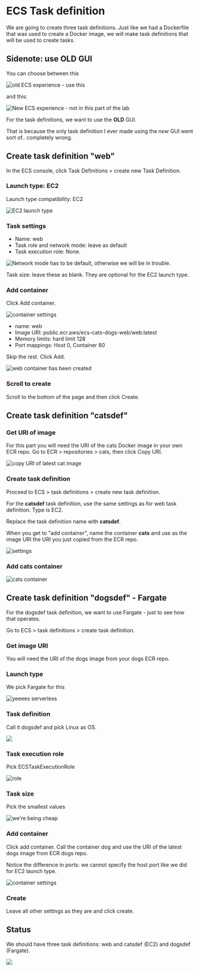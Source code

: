 # ECS Task definition

We are going to create three task definitions. Just like we had a Dockerfile that was used to create a Docker image, we will make task definitions that will be used to create tasks.&#x20;

## Sidenote: use OLD GUI &#x20;

You can choose between this

![old ECS experience - use this](<../../../../.gitbook/assets/image (399).png>)

and this:

![New ECS experience - not in this part of the lab ](<../../../../.gitbook/assets/image (142).png>)

For the task definitions, we want to use the **OLD** GUI.&#x20;

That is because the only task definition I ever made using the _new_ GUI went sort of.. completely wrong.&#x20;

## Create task definition "web"

In the ECS console, click Task Definitions > create new Task Definition.&#x20;

### Launch type: EC2

Launch type compatibility: EC2

![EC2 launch type](<../../../../.gitbook/assets/image (119).png>)

### Task settings

* Name: web
* Task role and network mode: leave as default
* Task execution role: None.

![Network mode has to be default, otherwise we will be in trouble. ](<../../../../.gitbook/assets/image (310) (1).png>)

Task size: leave these as blank. They are optional for the EC2 launch type.&#x20;

### Add container

Click Add container.&#x20;

![container settings](<../../../../.gitbook/assets/image (404).png>)

* name: web
* Image URI: public.ecr.aws/ecs-cats-dogs-web/web:latest
* Memory limits: hard limit 128
* Port mappings: Host 0, Container 80

Skip the rest. Click Add.

![web container has been created](<../../../../.gitbook/assets/image (397).png>)

### Scroll to create

Scroll to the bottom of the page and then click Create.&#x20;

## Create task definition "catsdef"

### Get URI of image

For this part you will need the URI of the cats Docker image in your own ECR repo. Go to ECR > repositories > cats, then click Copy URI.

![copy URI of latest cat image](<../../../../.gitbook/assets/image (114).png>)

### Create task definition&#x20;

Proceed to ECS > task definitions > create new task definition.&#x20;

For the **catsdef** task definition, use the same settings as for web task definition. Type is EC2.

Replace the task definition name with **catsdef**.&#x20;

When you get to "add container", name the container **cats** and use as the image URI the URI you just copied from the ECR repo.&#x20;

![settings](<../../../../.gitbook/assets/image (127).png>)

### Add cats container&#x20;

![cats container ](<../../../../.gitbook/assets/image (169).png>)

## Create task definition "dogsdef" - Fargate

For the dogsdef task definition, we want to use Fargate - just to see how that operates.&#x20;

Go to ECS > task definitions > create task definition.&#x20;

### Get image URI&#x20;

You will need the URI of the dogs image from your dogs ECR repo.

### Launch type

We pick Fargate for this

![yeeees serverless](<../../../../.gitbook/assets/image (336) (1).png>)

### Task definition&#x20;

Call it dogsdef and pick Linux as OS.

![](<../../../../.gitbook/assets/image (289).png>)

### Task execution role

Pick ECSTaskExecutionRole

![role](<../../../../.gitbook/assets/image (228).png>)

### Task size

Pick the smallest values

![we're being cheap](<../../../../.gitbook/assets/image (356).png>)

### Add container

Click add container. Call the container dog and use the URI of the latest dogs image from ECR dogs repo.&#x20;

Notice the difference in ports: we cannot specify the host port like we did for EC2 launch type.&#x20;

![container settings](<../../../../.gitbook/assets/image (459).png>)

### Create

Leave all other settings as they are and click create.

## Status

We should have three task definitions: web and catsdef (EC2) and dogsdef (Fargate).&#x20;

![](<../../../../.gitbook/assets/image (369).png>)


